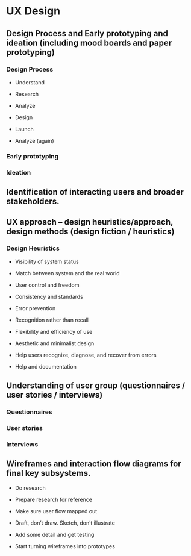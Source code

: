 # UX Design



## Design Process and Early prototyping and ideation (including mood boards and paper prototyping)

### Design Process

* Understand

* Research

* Analyze

* Design

* Launch

* Analyze (again)

### Early prototyping

### Ideation





## Identification of interacting users and broader stakeholders.





## UX approach – design heuristics/approach, design methods (design fiction / heuristics)

### Design Heuristics

* Visibility of system status

* Match between system and the real world

* User control and freedom

* Consistency and standards

* Error prevention

* Recognition rather than recall

* Flexibility and efficiency of use

* Aesthetic and minimalist design

* Help users recognize, diagnose, and recover from errors

* Help and documentation





## Understanding of user group (questionnaires / user stories / interviews)

### Questionnaires

### User stories

### Interviews





## Wireframes and interaction flow diagrams for final key subsystems.

* Do research

* Prepare research for reference

* Make sure user flow mapped out

* Draft, don’t draw. Sketch, don’t illustrate

* Add some detail and get testing

* Start turning wireframes into prototypes
